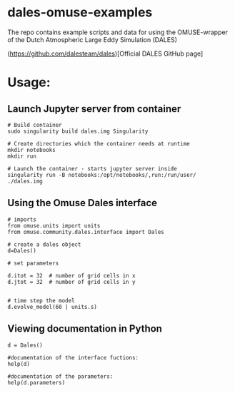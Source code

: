 # dales-omuse-examples
The repo contains example scripts and data for using the OMUSE-wrapper of the Dutch Atmospheric Large Eddy Simulation (DALES)

(https://github.com/dalesteam/dales)[Official DALES GitHub page]



# Usage:

## Launch Jupyter server from container
```
# Build container
sudo singularity build dales.img Singularity 

# Create directories which the container needs at runtime
mkdir notebooks
mkdir run

# Launch the container - starts jupyter server inside
singularity run -B notebooks:/opt/notebooks/,run:/run/user/ ./dales.img 
```


## Using the Omuse Dales interface

```
# imports
from omuse.units import units
from omuse.community.dales.interface import Dales

# create a dales object
d=Dales()

# set parameters

d.itot = 32  # number of grid cells in x
d.jtot = 32  # number of grid cells in y


# time step the model
d.evolve_model(60 | units.s)

```

## Viewing documentation in Python

```
d = Dales()
```

```
#documentation of the interface fuctions:
help(d)

#documentation of the parameters:
help(d.parameters)
```



